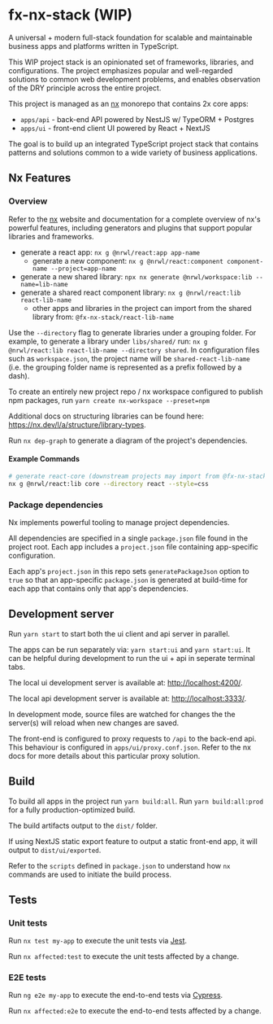 # fx-nx-stack (WIP)

A universal + modern full-stack foundation for scalable and maintainable business apps and platforms written in TypeScript.

This WIP project stack is an opinionated set of frameworks, libraries, and configurations. The project emphasizes popular and well-regarded solutions to common web development problems, and enables observation of the DRY principle across the entire project.

This project is managed as an [nx](https://nx.dev) monorepo that contains 2x core apps:

- `apps/api` - back-end API powered by NestJS w/ TypeORM + Postgres
- `apps/ui` - front-end client UI powered by React + NextJS

The goal is to build up an integrated TypeScript project stack that contains patterns and solutions common to a wide variety of business applications.

## Nx Features

### Overview

Refer to the [nx](https://nx.dev) website and documentation for a complete overview of nx's powerful features, including generators and plugins that support popular libraries and frameworks.

- generate a react app: `nx g @nrwl/react:app app-name`
  - generate a new component: `nx g @nrwl/react:component component-name --project=app-name`
- generate a new shared library: `npx nx generate @nrwl/workspace:lib --name=lib-name`
- generate a shared react component library: `nx g @nrwl/react:lib react-lib-name`
  - other apps and libraries in the project can import from the shared library from: `@fx-nx-stack/react-lib-name`

Use the `--directory` flag to generate libraries under a grouping folder. For example, to generate a library under `libs/shared/` run: `nx g @nrwl/react:lib react-lib-name --directory shared`. In configuration files such as `workspace.json`, the project name will be `shared-react-lib-name` (i.e. the grouping folder name is represented as a prefix followed by a dash).

To create an entirely new project repo / nx workspace configured to publish npm packages, run `yarn create nx-workspace --preset=npm`

Additional docs on structuring libraries can be found here: <https://nx.dev/l/a/structure/library-types>.

Run `nx dep-graph` to generate a diagram of the project's dependencies.

#### Example Commands

```sh
# generate react-core (downstream projects may import from @fx-nx-stack/react/core)
nx g @nrwl/react:lib core --directory react --style=css
```

### Package dependencies

Nx implements powerful tooling to manage project dependencies.

All dependencies are specified in a single `package.json` file found in the project root. Each app includes a `project.json` file containing app-specific configuration.

Each app's `project.json` in this repo sets `generatePackageJson` option to `true` so that an app-specific `package.json` is generated at build-time for each app that contains only that app's dependencies.

## Development server

Run `yarn start` to start both the ui client and api server in parallel.

The apps can be run separately via: `yarn start:ui` and `yarn start:ui`. It can be helpful during development to run the ui + api in seperate terminal tabs.

The local ui development server is available at: <http://localhost:4200/>.

The local api development server is available at: <http://localhost:3333/>.

In development mode, source files are watched for changes the the server(s) will reload when new changes are saved.

The front-end is configured to proxy requests to `/api` to the back-end api. This behaviour is configured in `apps/ui/proxy.conf.json`. Refer to the nx docs for more details about this particular proxy solution.

## Build

To build all apps in the project run `yarn build:all`. Run `yarn build:all:prod` for a fully production-optimized build.

The build artifacts output to the `dist/` folder.

If using NextJS static export feature to output a static front-end app, it will output to `dist/ui/exported`.

Refer to the `scripts` defined in `package.json` to understand how `nx` commands are used to initiate the build process.

## Tests

### Unit tests

Run `nx test my-app` to execute the unit tests via [Jest](https://jestjs.io).

Run `nx affected:test` to execute the unit tests affected by a change.

### E2E tests

Run `ng e2e my-app` to execute the end-to-end tests via [Cypress](https://www.cypress.io).

Run `nx affected:e2e` to execute the end-to-end tests affected by a change.
